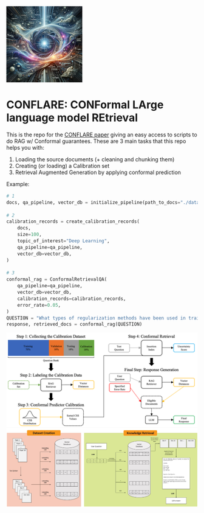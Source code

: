 <img src="./media/conflare.png" alt="drawing" width="200"/>

# CONFLARE: CONFormal LArge language model REtrieval

This is the repo for the [CONFLARE paper](arxiv.com) giving an easy access to scripts to do RAG w/ Conformal guarantees.
These are 3 main tasks that this repo helps you with:

1. Loading the source documents (+ cleaning and chunking them)
2. Creating (or loading) a Calibration set
3. Retrieval Augmented Generation by applying conformal prediction

Example:

```python
# 1
docs, qa_pipeline, vector_db = initialize_pipeline(path_to_docs="./data/documents")

# 2
calibration_records = create_calibration_records(
    docs,
    size=100,
    topic_of_interest="Deep Learning",
    qa_pipeline=qa_pipeline,
    vector_db=vector_db,
)

# 3
conformal_rag = ConformalRetrievalQA(
    qa_pipeline=qa_pipeline,
    vector_db=vector_db,
    calibration_records=calibration_records,
    error_rate=0.05,
)
QUESTION = "What types of regularization methods have been used in training of the deep models?"
response, retrieved_docs = conformal_rag(QUESTION)
```

![figure1](./media/conflare-pipeline.png)
![figure2](./media/RAG.jpg)
